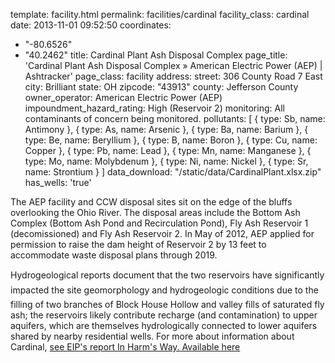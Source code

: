 template: facility.html
permalink: facilities/cardinal
facility_class: cardinal
date: 2013-11-01 09:52:50
coordinates: 
  - "-80.6526"
  - "40.2462"
title: Cardinal Plant Ash Disposal Complex
page_title: 'Cardinal Plant Ash Disposal Complex &raquo; American Electric Power (AEP) | Ashtracker'
page_class: facility
address: 
  street: 306 County Road 7 East
  city: Brilliant
  state: OH
  zipcode: "43913"
  county: Jefferson County
owner_operator: American Electric Power (AEP)
impoundment_hazard_rating: High (Reservoir 2)
monitoring: All contaminants of concern being monitored.
pollutants: [
{
  type: Sb,
  name: Antimony
},
{
  type: As,
  name: Arsenic
},
{
  type: Ba,
  name: Barium
},
{
  type: Be,
  name: Beryllium
},
{
  type: B,
  name: Boron
},
{
  type: Cu,
  name: Copper
},
{
  type: Pb,
  name: Lead
},
{
  type: Mn,
  name: Manganese
},
{
  type: Mo,
  name: Molybdenum
},
{
  type: Ni,
  name: Nickel
},
{
  type: Sr,
  name: Strontium
}
]
data_download: "/static/data/CardinalPlant.xlsx.zip"
has_wells: 'true'

The AEP facility and CCW disposal sites sit on the edge of the bluffs overlooking the Ohio River. The disposal areas include the Bottom Ash Complex (Bottom Ash Pond and Recirculation Pond), Fly Ash Reservoir 1 (decomissioned) and Fly Ash Reservoir 2. In May of 2012, AEP applied for permission to raise the dam height of Reservoir 2 by 13 feet to accommodate waste disposal plans through 2019.
 
Hydrogeological reports document that the two reservoirs have significantly impacted the site geomorphology and hydrogeologic conditions due to the filling of two branches of Block House Hollow and valley fills of saturated fly ash; the reservoirs likely contribute recharge (and contamination) to upper aquifers, which are themselves hydrologically connected to lower aquifers shared by nearby residential wells. For more about information about Cardinal, <a href="http://www.environmentalintegrity.org/news_reports/documents/INHARMSWAY_FINAL3.pdf" target="_blank">see EIP's report In Harm's Way. Available here</a>